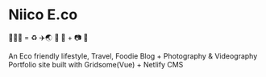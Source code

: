 # Niico E.co

👩🏽‍💻 = ♻️ ✈️🌏 🍱 📓 + 📷 🎥

An Eco friendly lifestyle, Travel, Foodie Blog + Photography & Videography Portfolio site built with Gridsome(Vue) + Netlify CMS

